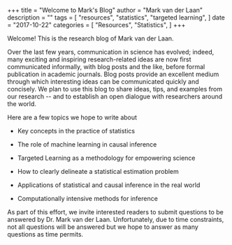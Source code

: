 +++
title = "Welcome to Mark's Blog"
author = "Mark van der Laan"
description = ""
tags = [
    "resources",
    "statistics",
    "targeted learning",
]
date = "2017-10-22"
categories = [
    "Resources",
    "Statistics",
]
+++

Welcome! This is the research blog of Mark van der Laan.

Over the last few years, communication in science has evolved; indeed, many
exciting and inspiring research-related ideas are now first communicated
informally, with blog posts and the like, before formal publication in academic
journals. Blog posts provide an excellent medium through which interesting
ideas can be communicated quickly and concisely. We plan to use this blog to
share ideas, tips, and examples from our research -- and to establish an open
dialogue with researchers around the world.

Here are a few topics we hope to write about

* Key concepts in the practice of statistics

* The role of machine learning in causal inference

* Targeted Learning as a methodology for empowering science

* How to clearly delineate a statistical estimation problem

* Applications of statistical and causal inference in the real world

* Computationally intensive methods for inference

As part of this effort, we invite interested readers to submit questions to be
answered by Dr. Mark van der Laan. Unfortunately, due to time constraints, not
all questions will be answered but we hope to answer as many questions as time
permits.